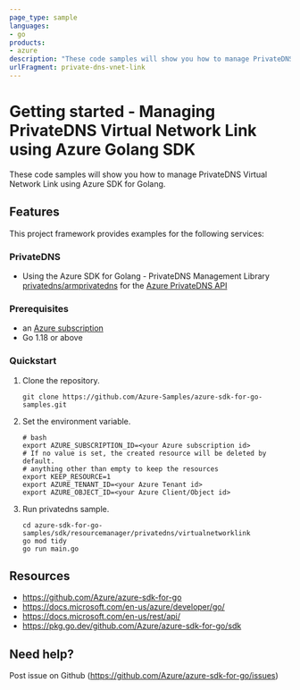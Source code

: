 ```yaml
---
page_type: sample
languages:
- go
products:
- azure
description: "These code samples will show you how to manage PrivateDNS Virtual Network Link using Azure SDK for Golang."
urlFragment: private-dns-vnet-link
---
```


# Getting started - Managing PrivateDNS Virtual Network Link using Azure Golang SDK

These code samples will show you how to manage PrivateDNS Virtual Network Link using Azure SDK for Golang.

## Features

This project framework provides examples for the following services:

### PrivateDNS
* Using the Azure SDK for Golang - PrivateDNS Management Library [privatedns/armprivatedns](https://pkg.go.dev/github.com/Azure/azure-sdk-for-go/sdk/resourcemanager/privatedns/armprivatedns) for the [Azure PrivateDNS API](https://docs.microsoft.com/en-us/rest/api/dns/)

### Prerequisites
* an [Azure subscription](https://azure.microsoft.com)
* Go 1.18 or above

### Quickstart

1. Clone the repository.

    ```
    git clone https://github.com/Azure-Samples/azure-sdk-for-go-samples.git
    ```
2. Set the environment variable.

   ```
   # bash
   export AZURE_SUBSCRIPTION_ID=<your Azure subscription id> 
   # If no value is set, the created resource will be deleted by default.
   # anything other than empty to keep the resources
   export KEEP_RESOURCE=1 
   export AZURE_TENANT_ID=<your Azure Tenant id>          
   export AZURE_OBJECT_ID=<your Azure Client/Object id> 
   ```

3. Run privatedns sample.

    ```
    cd azure-sdk-for-go-samples/sdk/resourcemanager/privatedns/virtualnetworklink
    go mod tidy
    go run main.go
    ```
   
## Resources

- https://github.com/Azure/azure-sdk-for-go
- https://docs.microsoft.com/en-us/azure/developer/go/
- https://docs.microsoft.com/en-us/rest/api/
- https://pkg.go.dev/github.com/Azure/azure-sdk-for-go/sdk

## Need help?

Post issue on Github (https://github.com/Azure/azure-sdk-for-go/issues)
